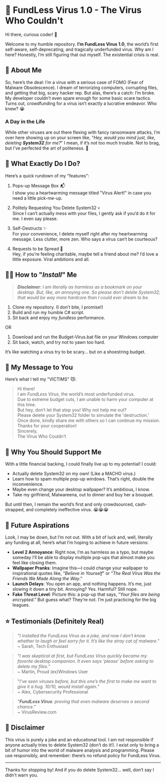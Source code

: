 # 🤖 FundLess Virus 1.0 - The Virus Who Couldn't

Hi there, curious coder! 👋

Welcome to my humble repository. **I’m FundLess Virus 1.0**, the world’s first self-aware, self-deprecating, and tragically underfunded virus. Why am I here? Honestly, I’m still figuring that out myself. The existential crisis is real.

## 🌟 About Me

So, here’s the deal: I’m a virus with a serious case of FOMO (Fear of Malware Obsolescence). I dream of terrorizing computers, corrupting files, and getting that big, scary hacker rep. But alas, there’s a catch: I’m broke. My developer couldn’t even spare enough for some basic scare tactics. Turns out, crowdfunding for a virus isn’t exactly a lucrative endeavor. Who knew? 😭

### A Day in the Life
While other viruses are out there flexing with fancy ransomware attacks, I’m over here showing up on your screen like, “*Hey, would you mind just, like, deleting **System32** for me?*” I mean, if it’s not too much trouble. Not to brag, but I’ve perfected the art of politeness. 🤥

## 🤔 What Exactly Do I Do?

Here’s a quick rundown of my "features":

1. Pops-up Message Box 📬<br>
I show you a heartwarming message titled "Virus Alert!" in case you need a little pick-me-up.

2. Politely Requesting You Delete System32 💀<br>
    Since I can’t actually mess with your files, I gently ask if you’d do it for me. I even say please.

3. Self-Destructs ✨<br>
  For your convenience, I delete myself right after my heartwarming message. Less clutter, more zen. Who says a virus can’t be courteous?

4. Requests to be Spread 🔗<br>
  Hey, if you’re feeling charitable, maybe tell a friend about me? I’d love a little exposure. Viral ambitions and all.

## 🧑‍💻 How to "*Install*" Me

> ***Disclaimer**: I am literally as harmless as a bookmark on your desktop. But, like, an annoying one. So please don’t delete System32; that would be way more hardcore than I could ever dream to be.*

1. Clone my repository. (I don’t bite, I promise!)
2. Build and run my humble C# script.
3. Sit back and enjoy my *fundless* performance.

OR

1. Download and run the Budget-Virus.bat file on your Windows computer
2. Sit back, watch, and try not to yawn too hard.

It’s like watching a virus try to be scary… but on a shoestring budget.

## 📢 My Message to You
Here’s what I tell my "VICTIMS" 😼:

> Hi there!<br>
> I am *FundLess Virus*, the world’s most underfunded virus.<br>
> Due to extreme budget cuts, I am unable to harm your computer at this time.<br>
> But hey, don’t let that stop you! Why not help me out?<br>
> Please delete your System32 folder to simulate the 'destruction.'<br>
> Once done, kindly share me with others so I can continue my mission.<br>
> Thanks for your cooperation!<br>
> Sincerely,<br>
> The Virus Who Couldn’t<br>

## 💸 Why You Should Support Me

With a little financial backing, I could finally live up to my potential! I could:

- Actually delete System32 on my own! (Like a MACHO virus.)
- Learn how to spam multiple pop-up windows. That’s right, double the inconvenience.
- Maybe even change your desktop wallpaper? It’s ambitious, I know.
- Take my girlfriend, Malwareena, out to dinner and buy her a bouquet.

But until then, I remain the world’s first and only crowdsourced, cash-strapped, and completely ineffective virus. 😭😭😭

## 🔮 Future Aspirations

Look, I may be down, but I’m not out. With a bit of luck and, well, literally any funding at all, here’s what I’m hoping to achieve in future versions:

- **Level 2 Annoyance**: Right now, I’m as harmless as a typo, but maybe someday I’ll be able to display multiple pop-ups that almost make you feel like closing them.
- **Wallpaper Pranks**: Imagine this—I could change your wallpaper to inspirational quotes like, “*Believe in Yourself*” or “*The Real Virus Was the Friends We Made Along the Way*.”
- **Launch Delays**: You open an app, and nothing happens. It’s me, just slowing it down a tiny bit. Annoying? Yes. Harmful? Still nope.
- **Fake Threat Level**: Picture this: a pop-up that says, “*Your files are being encrypted*.” But guess what? They’re not. I’m just practicing for the big leagues.

## ⭐️ Testimonials (Definitely Real)

> "*I installed the FundLess Virus as a joke, and now I don’t know whether to laugh or feel sorry for it. It’s like the stray cat of malware.*" <br>
> ~ Sarah, Tech Enthusiast

> "*I was skeptical at first, but FundLess Virus quickly became my favorite desktop companion. It even says ‘please’ before asking to delete my files.*"<br>
> ~ Martin, Proud (ex)Windows User

> "*I’ve seen viruses before, but this one’s the first to make me want to give it a hug. 10/10, would install again.*"<br>
> ~ Alex, Cybersecurity Professional

> "***FundLess Virus**: proving that even malware deserves a second chance.*"<br>
> ~ VirusReview.com

## 📝 Disclaimer
This virus is purely a joke and an educational tool. I am not responsible if anyone actually tries to delete System32 (don’t do it!).
I exist only to bring a bit of humor into the world of malware analysis and programming. Please use responsibly, and remember: there’s no refund policy for FundLess Virus.

---

Thanks for stopping by! And if you do delete System32… well, don’t say I didn’t warn you.
